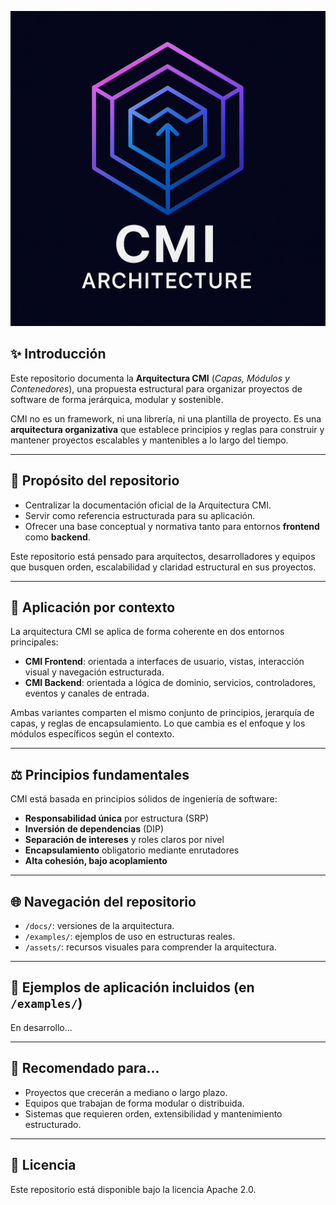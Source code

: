 ![Test Image 4](https://github.com/UTOQINGAPP/Arquitectura-CMI/blob/fddaaa6c4a708e3d32b99d9af916ca1141142c11/assets/logo%20CMI.png)

## ✨ Introducción

Este repositorio documenta la **Arquitectura CMI** (_Capas, Módulos y Contenedores_), una propuesta estructural para organizar proyectos de software de forma jerárquica, modular y sostenible.

CMI no es un framework, ni una librería, ni una plantilla de proyecto. Es una **arquitectura organizativa** que establece principios y reglas para construir y mantener proyectos escalables y mantenibles a lo largo del tiempo.

---

## 🔧 Propósito del repositorio

- Centralizar la documentación oficial de la Arquitectura CMI.
- Servir como referencia estructurada para su aplicación.
- Ofrecer una base conceptual y normativa tanto para entornos **frontend** como **backend**.

Este repositorio está pensado para arquitectos, desarrolladores y equipos que busquen orden, escalabilidad y claridad estructural en sus proyectos.

---

## 🔄 Aplicación por contexto

La arquitectura CMI se aplica de forma coherente en dos entornos principales:

- **CMI Frontend**: orientada a interfaces de usuario, vistas, interacción visual y navegación estructurada.
- **CMI Backend**: orientada a lógica de dominio, servicios, controladores, eventos y canales de entrada.

Ambas variantes comparten el mismo conjunto de principios, jerarquía de capas, y reglas de encapsulamiento. Lo que cambia es el enfoque y los módulos específicos según el contexto.

---

## ⚖️ Principios fundamentales

CMI está basada en principios sólidos de ingeniería de software:

- **Responsabilidad única** por estructura (SRP)
- **Inversión de dependencias** (DIP)
- **Separación de intereses** y roles claros por nivel
- **Encapsulamiento** obligatorio mediante enrutadores
- **Alta cohesión, bajo acoplamiento**

---

## 🌐 Navegación del repositorio

- `/docs/`: versiones de la arquitectura.
- `/examples/`: ejemplos de uso en estructuras reales.
- `/assets/`: recursos visuales para comprender la arquitectura.

---

## 🚀 Ejemplos de aplicación incluidos (en `/examples/`)

En desarrollo...

---

## 🎯 Recomendado para...

- Proyectos que crecerán a mediano o largo plazo.
- Equipos que trabajan de forma modular o distribuida.
- Sistemas que requieren orden, extensibilidad y mantenimiento estructurado.

---

## 🔐 Licencia

Este repositorio está disponible bajo la licencia Apache 2.0.
